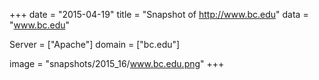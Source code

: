 
+++
date = "2015-04-19"
title = "Snapshot of http://www.bc.edu"
data = "www.bc.edu"

Server = ["Apache"]
domain = ["bc.edu"]

  image = "snapshots/2015_16/www.bc.edu.png"
+++
#
